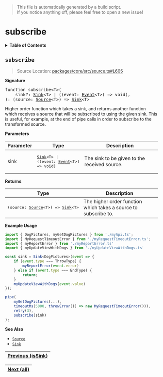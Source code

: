 > This file is automatically generated by a build script.<br>If you notice anything off, please feel free to open a new issue!

# subscribe

<details><summary><b>Table of Contents</b></summary>

1. [<code>subscribe</code>](#subscribe)</details>

## <a name="subscribe"></a><code>subscribe</code>

> Source Location: [packages\/core\/src\/source.ts#L605](..\/..\/packages\/core\/src\/source.ts#L605)

<b>Signature</b>

<pre>function subscribe&lt;T&gt;(<br>    sink?: <a href="02-Sink.md#Sink-Interface">Sink</a>&lt;T&gt; | ((event: <a href="../02-api-event/00-Event.md#Event">Event</a>&lt;T&gt;) =&gt; void),<br>): (source: <a href="00-Source.md#Source-Interface">Source</a>&lt;T&gt;) =&gt; <a href="02-Sink.md#Sink-Interface">Sink</a>&lt;T&gt;</pre>

Higher order function which takes a sink, and returns another function which receives a source that will be subscribed to using the given sink. This is useful, for example, at the end of pipe calls in order to subscribe to the transformed source.

<b>Parameters</b>

| Parameter | Type | Description |
| --- | --- | --- |
| sink | <pre>[Sink](02-Sink.md#Sink-Interface)&lt;T&gt; &#124; ((event: [Event](../02-api-event/00-Event.md#Event)&lt;T&gt;) =&gt; void)</pre> | The sink to be given to the received source. |

<b>Returns</b>

| Type | Description |
| --- | --- |
| <pre>(source: [Source](00-Source.md#Source-Interface)&lt;T&gt;) =&gt; [Sink](02-Sink.md#Sink-Interface)&lt;T&gt;</pre> | The higher order function which takes a source to subscribe to. |

<b>Example Usage</b>

```ts
import { DogPictures, myGetDogPictures } from './myApi.ts';
import { MyRequestTimeoutError } from './myRequestTimeoutError.ts';
import { myReportError } from './myReportError.ts'
import { myUpdateViewWithDogs } from './myUpdateViewWithDogs.ts'

const sink = Sink<DogPictures>(event => {
    if (event.type === ThrowType) {
        myReportError(event.error)
    } else if (event.type === EndType) {
        return;
    }
    myUpdateViewWithDogs(event.value)
});

pipe(
    myGetDogPictures(...),
    timeoutMs(5000, throwError(() => new MyRequestTimeoutError())),
    retry(3),
    subscribe(sink)
);
```

<b>See Also</b>

- <code>[Source](00-Source.md#Source)</code>
- <code>[Sink](02-Sink.md#Sink)</code><br>

| [Previous \(isSink\)](03-isSink.md#readme) |
| --- |

<div align="right">

| [Next \(all\)](06-all.md#readme) |
| --- |
</div>
